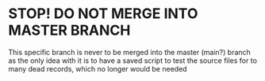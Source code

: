 # STOP! DO NOT MERGE INTO MASTER BRANCH

This specific branch is never to be merged into the master
(main?) branch as the only idea with it is to have a saved
script to test the source files for to many dead records, which no longer
would be needed
